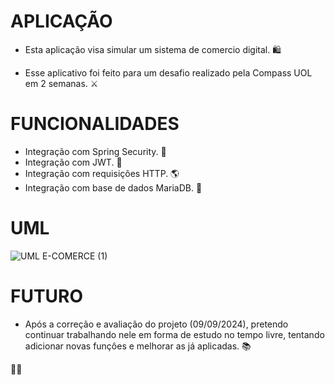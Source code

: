 # APLICAÇÃO

- Esta aplicação visa simular um sistema de comercio digital. 🛍️ <br> 

- Esse aplicativo foi feito para um desafio realizado pela Compass UOL em 2 semanas. ⚔

# FUNCIONALIDADES

- Integração com Spring Security. 🔐 <br/>
- Integração com JWT. 🔑 <br/>
- Integração com requisições HTTP. 🌎 <br/>
- Integração com base de dados MariaDB. 🎲

# UML

![UML E-COMERCE (1)](https://github.com/user-attachments/assets/6ef1e51e-c512-40d9-99ce-dd522c138e81)

# FUTURO

- Após a correção e avaliação do projeto (09/09/2024), pretendo continuar trabalhando nele em forma de estudo no tempo livre, tentando adicionar novas funçôes e melhorar as já aplicadas. 📚

🐱‍👓
